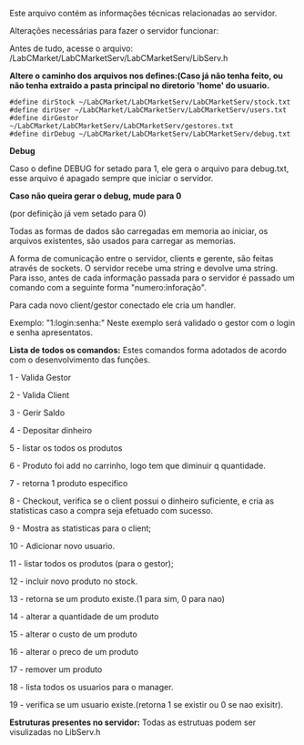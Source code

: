 Este arquivo contém as informações técnicas relacionadas ao servidor.

Alterações necessárias para fazer o servidor funcionar:

Antes de tudo, acesse o arquivo: /LabCMarket/LabCMarketServ/LabCMarketServ/LibServ.h 

**Altere o caminho dos arquivos nos defines:(Caso já não tenha feito, ou não tenha extraido a pasta principal no diretorio 'home' do usuario.**

```
#define dirStock ~/LabCMarket/LabCMarketServ/LabCMarketServ/stock.txt
#define dirUser ~/LabCMarket/LabCMarketServ/LabCMarketServ/users.txt
#define dirGestor ~/LabCMarket/LabCMarketServ/LabCMarketServ/gestores.txt
#define dirDebug ~/LabCMarket/LabCMarketServ/LabCMarketServ/debug.txt
```

**Debug**

Caso o define DEBUG for setado para 1, ele gera o arquivo para debug.txt, esse arquivo é apagado sempre que iniciar o servidor.

**Caso não queira gerar o debug, mude para 0** 

(por definição já vem setado para 0)


Todas as formas de dados são carregadas em memoria ao iniciar, os arquivos existentes, são usados para carregar as memorias.


A forma de comunicação entre o servidor, clients e gerente, são feitas através de sockets. O servidor recebe uma string e devolve uma string. Para isso, antes de cada informação passada para o servidor é passado um comando com a seguinte forma "numero:inforação".

Para cada novo client/gestor conectado ele cria um handler.

Exemplo: "1:login:senha:" 
Neste exemplo será validado o gestor com o login e senha apresentatos.

**Lista de todos os comandos:** Estes comandos forma adotados de acordo com o desenvolvimento das funções.

1 - Valida Gestor

2 - Valida Client

3 - Gerir Saldo

4 - Depositar dinheiro

5 - listar os todos os produtos

6 - Produto foi add no carrinho, logo tem que diminuir q quantidade.

7 - retorna 1 produto especifico

8 - Checkout, verifica se o client possui o dinheiro suficiente, e cria as statisticas caso a compra seja efetuado com sucesso.

9 - Mostra as statisticas para o client;

10 - Adicionar novo usuario.

11 - listar todos os produtos (para o gestor);

12 - incluir novo produto no stock.

13 - retorna se um produto existe.(1 para sim, 0 para nao)

14 - alterar a quantidade de um produto

15 - alterar o custo de um produto

16 - alterar o preco de um produto

17 - remover um produto

18 - lista todos os usuarios para o manager.

19 - verifica se um usuario existe.(retorna 1 se existir ou 0 se nao exisitr).

**Estruturas presentes no servidor:** Todas as estrutuas podem ser visulizadas no LibServ.h

